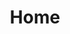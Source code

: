 ---
title: Home
menu: Home
hero:
    - 
        title: Nathan Henniges is a
isa: 
    - 
        name: Front-end Developer
    - 
        name: UX Designer
    - 
        name: Streamer
    - 
        name: YouTuber
    - 
        name: Gamer
    - 
        name: DJ
button:
    - 
        title: Contact Me
        url: "#contact"
---